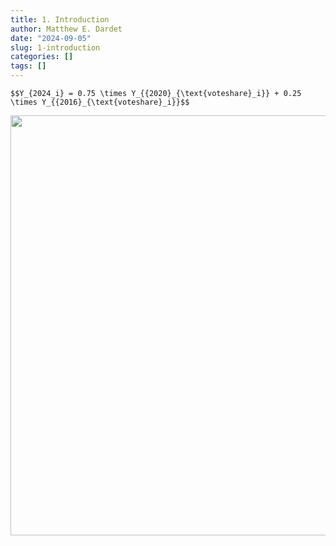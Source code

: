 ```yaml
---
title: 1. Introduction
author: Matthew E. Dardet
date: "2024-09-05"
slug: 1-introduction
categories: []
tags: []
---
```


`$$Y_{2024_i} = 0.75 \times Y_{{2020}_{\text{voteshare}_i}} + 0.25 \times Y_{{2016}_{\text{voteshare}_i}}$$`



<img src="{{< blogdown/postref >}}index_files/figure-html/unnamed-chunk-2-1.png" width="672" />




